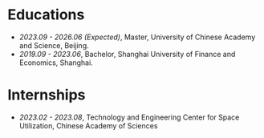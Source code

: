 # Educations

- _2023.09 - 2026.06 (Expected)_, Master, University of Chinese Academy and Science, Beijing.
- _2019.09 - 2023.06_, Bachelor, Shanghai University of Finance and Economics, Shanghai.

# Internships

- _2023.02 - 2023.08_, Technology and Engineering Center for Space Utilization, Chinese Academy of Sciences
